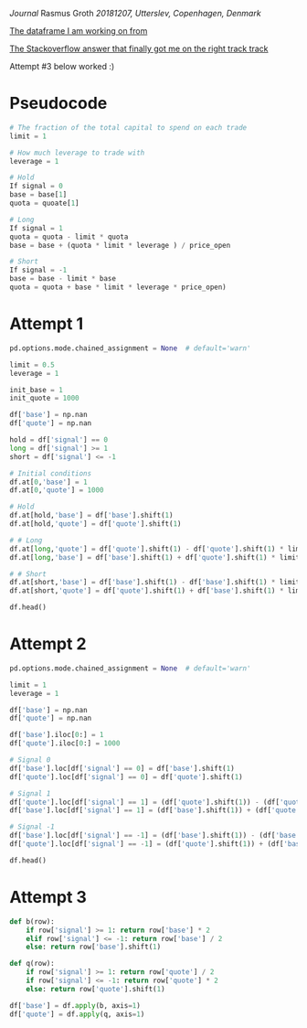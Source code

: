 *Journal*
Rasmus Groth
*20181207, Utterslev, Copenhagen, Denmark*

[The dataframe I am working on from](https://www.dropbox.com/s/n3npkq6cs3s3wtd/momentum_signals.csv?dl=0)

[The Stackoverflow answer that finally got me on the right track track](https://stackoverflow.com/a/41073207/9536012)

Attempt #3 below worked :)

# Pseudocode

```py
# The fraction of the total capital to spend on each trade
limit = 1

# How much leverage to trade with
leverage = 1

# Hold
If signal = 0
base = base[1]
quota = quoate[1]

# Long
If signal = 1
quota = quota - limit * quota
base = base + (quota * limit * leverage ) / price_open

# Short
If signal = -1
base = base - limit * base
quota = quota + base * limit * leverage * price_open)
```

# Attempt 1
```py
pd.options.mode.chained_assignment = None  # default='warn'

limit = 0.5
leverage = 1

init_base = 1
init_quote = 1000

df['base'] = np.nan
df['quote'] = np.nan

hold = df['signal'] == 0
long = df['signal'] >= 1
short = df['signal'] <= -1

# Initial conditions
df.at[0,'base'] = 1
df.at[0,'quote'] = 1000

# Hold
df.at[hold,'base'] = df['base'].shift(1)
df.at[hold,'quote'] = df['quote'].shift(1)

# # Long
df.at[long,'quote'] = df['quote'].shift(1) - df['quote'].shift(1) * limit * leverage
df.at[long,'base'] = df['base'].shift(1) + df['quote'].shift(1) * limit * leverage / df['price_open']

# # Short
df.at[short,'base'] = df['base'].shift(1) - df['base'].shift(1) * limit * leverage
df.at[short,'quote'] = df['quote'].shift(1) + df['base'].shift(1) * limit * leverage * df['price_open']

df.head()
```

# Attempt 2

```py
pd.options.mode.chained_assignment = None  # default='warn'

limit = 1
leverage = 1

df['base'] = np.nan
df['quote'] = np.nan

df['base'].iloc[0:] = 1
df['quote'].iloc[0:] = 1000

# Signal 0
df['base'].loc[df['signal'] == 0] = df['base'].shift(1)
df['quote'].loc[df['signal'] == 0] = df['quote'].shift(1)

# Signal 1
df['quote'].loc[df['signal'] == 1] = (df['quote'].shift(1)) - (df['quote'].shift(1) * limit)
df['base'].loc[df['signal'] == 1] = (df['base'].shift(1)) + (df['quote'].shift(1) / df['price_open'] * limit)

# Signal -1
df['base'].loc[df['signal'] == -1] = (df['base'].shift(1)) - (df['base'].shift(1) * limit)
df['quote'].loc[df['signal'] == -1] = (df['quote'].shift(1)) + (df['base'].shift(1) / df['price_open'] * limit)

df.head()
```

# Attempt 3
```py
def b(row):
    if row['signal'] >= 1: return row['base'] * 2
    elif row['signal'] <= -1: return row['base'] / 2
    else: return row['base'].shift(1)

def q(row):
    if row['signal'] >= 1: return row['quote'] / 2
    if row['signal'] <= -1: return row['quote'] * 2
    else: return row['quote'].shift(1)

df['base'] = df.apply(b, axis=1)
df['quote'] = df.apply(q, axis=1)
```
